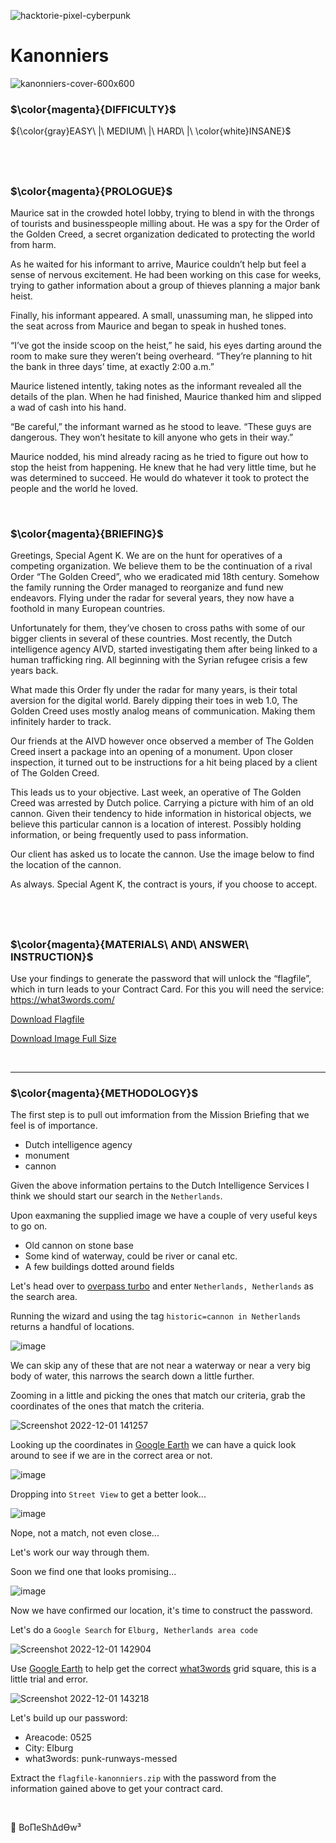 ![hacktorie-pixel-cyberpunk](https://user-images.githubusercontent.com/117080369/210135718-2b467f21-bc81-438c-b856-2ceb3f8b4375.png)

# Kanonniers
![kanonniers-cover-600x600](https://user-images.githubusercontent.com/117080369/205070112-88dbd378-7d7e-4af7-beb2-6632a30966a6.png)

### $\color{magenta}{DIFFICULTY}$
${\color{gray}EASY\ |\ MEDIUM\ |\ HARD\ |\ \color{white}INSANE}$

$~$
---

### $\color{magenta}{PROLOGUE}$
Maurice sat in the crowded hotel lobby, trying to blend in with the throngs of tourists and businesspeople milling about. He was a spy for the Order of the Golden Creed, a secret organization dedicated to protecting the world from harm.

As he waited for his informant to arrive, Maurice couldn’t help but feel a sense of nervous excitement. He had been working on this case for weeks, trying to gather information about a group of thieves planning a major bank heist.

Finally, his informant appeared. A small, unassuming man, he slipped into the seat across from Maurice and began to speak in hushed tones.

“I’ve got the inside scoop on the heist,” he said, his eyes darting around the room to make sure they weren’t being overheard. “They’re planning to hit the bank in three days’ time, at exactly 2:00 a.m.”

Maurice listened intently, taking notes as the informant revealed all the details of the plan. When he had finished, Maurice thanked him and slipped a wad of cash into his hand.

“Be careful,” the informant warned as he stood to leave. “These guys are dangerous. They won’t hesitate to kill anyone who gets in their way.”

Maurice nodded, his mind already racing as he tried to figure out how to stop the heist from happening. He knew that he had very little time, but he was determined to succeed. He would do whatever it took to protect the people and the world he loved.

$~$

### $\color{magenta}{BRIEFING}$
Greetings, Special Agent K. We are on the hunt for operatives of a competing organization. We believe them to be the continuation of a rival Order “The Golden Creed”, who we eradicated mid 18th century. Somehow the family running the Order managed to reorganize and fund new endeavors. Flying under the radar for several years, they now have a foothold in many European countries.

Unfortunately for them, they’ve chosen to cross paths with some of our bigger clients in several of these countries. Most recently, the Dutch intelligence agency AIVD, started investigating them after being linked to a human trafficking ring. All beginning with the Syrian refugee crisis a few years back.

What made this Order fly under the radar for many years, is their total aversion for the digital world. Barely dipping their toes in web 1.0, The Golden Creed uses mostly analog means of communication. Making them infinitely harder to track.

Our friends at the AIVD however once observed a member of The Golden Creed insert a package into an opening of a monument. Upon closer inspection, it turned out to be instructions for a hit being placed by a client of The Golden Creed.

This leads us to your objective. Last week, an operative of The Golden Creed was arrested by Dutch police. Carrying a picture with him of an old cannon. Given their tendency to hide information in historical objects, we believe this particular cannon is a location of interest. Possibly holding information, or being frequently used to pass information.

Our client has asked us to locate the cannon. Use the image below to find the location of the cannon.

As always. Special Agent K, the contract is yours, if you choose to accept.

$~$
---

### $\color{magenta}{MATERIALS\ AND\ ANSWER\ INSTRUCTION}$
Use your findings to generate the password that will unlock the “flagfile”, which in turn leads to your Contract Card. For this you will need the service: https://what3words.com/

<a href="https://hacktoria.com/wp-content/contracts/flags/flagfile-kanonniers.zip">Download Flagfile</a>

<a href="https://hacktoria.com/wp-content/uploads/2022/08/kannoniers.jpg">Download Image Full Size</a>

$~$

---

### $\color{magenta}{METHODOLOGY}$
The first step is to pull out imformation from the Mission Briefing that we feel is of importance.
* Dutch intelligence agency
* monument
* cannon

Given the above information pertains to the Dutch Intelligence Services I think we should start our search in the `Netherlands`.

Upon eaxmaning the supplied image we have a couple of very useful keys to go on.
* Old cannon on stone base
* Some kind of waterway, could be river or canal etc.
* A few buildings dotted around fields

Let's head over to <a href="https://overpass-turbo.eu/">overpass turbo</a> and enter `Netherlands, Netherlands` as the search area.

Running the wizard and using the tag `historic=cannon in Netherlands` returns a handful of locations.

![image](https://user-images.githubusercontent.com/117080369/205074392-e420ed03-f51c-402b-a042-1d1001c03c9b.png)

We can skip any of these that are not near a waterway or near a very big body of water, this narrows the search down a little further.

Zooming in a little and picking the ones that match our criteria, grab the coordinates of the ones that match the criteria.

![Screenshot 2022-12-01 141257](https://user-images.githubusercontent.com/117080369/205074913-9092543e-a3be-4df1-b2e6-bff6e589fa3a.png)

Looking up the coordinates in <a href="https://earth.google.com/">Google Earth</a> we can have a quick look around to see if we are in the correct area or not.

![image](https://user-images.githubusercontent.com/117080369/205075775-1cfcac83-1306-4e58-9504-8c6342790c88.png)

Dropping into `Street View` to get a better look...

![image](https://user-images.githubusercontent.com/117080369/205077432-317f9235-0de8-4009-aaee-2141a5701cd0.png)

Nope, not a match, not even close...

Let's work our way through them.

Soon we find one that looks promising...

![image](https://user-images.githubusercontent.com/117080369/205076951-b50f4406-2faf-4976-a652-f2cf829ffebd.png)

Now we have confirmed our location, it's time to construct the password.

Let's do a `Google Search` for `Elburg, Netherlands area code`

![Screenshot 2022-12-01 142904](https://user-images.githubusercontent.com/117080369/205078602-6a296e35-ab63-41a3-a03f-86979a4a70c7.png)

Use <a href="https://earth.google.com/">Google Earth</a> to help get the correct <a href="https://what3words.com/">what3words</a> grid square, this is a little trial and error.

![Screenshot 2022-12-01 143218](https://user-images.githubusercontent.com/117080369/205079517-50e2a193-4831-47e9-95e0-69b9c3621139.png)

Let's build up our password:
* Areacode: 0525
* City: Elburg
* what3words: punk-runways-messed

Extract the `flagfile-kanonniers.zip` with the password from the information gained above to get your contract card.

$~$

📌 BoΠeShΔdϴw³
